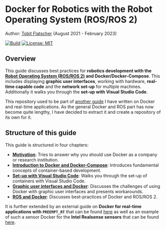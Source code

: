 # Docker for Robotics with the Robot Operating System (ROS/ROS 2)

Author: [Tobit Flatscher](https://github.com/2b-t) (August 2021 - February 2023)

[![Build](https://github.com/2b-t/docker-for-ros/actions/workflows/build.yml/badge.svg)](https://github.com/2b-t/docker-for-ros/actions/workflows/build.yml) [![License: MIT](https://img.shields.io/badge/License-MIT-yellow.svg)](https://opensource.org/licenses/MIT)



## Overview

This guide discusses best practices for **robotics development with the [Robot Operating System (ROS/ROS 2)](https://www.ros.org/) and Docker/Docker-Compose**. This includes displaying **graphic user interfaces**, working with hardware, **real-time capable code** and the **network set-up** for multiple machines. Additionally it walks you through the **set-up with Visual Studio Code**.

This repository used to be part of [another guide](https://github.com/2b-t/docker-realtime) I have written on Docker and real-time applications. As the general Docker and ROS part has now become quite lengthy, I have decided to extract it and create a repository of its own for it.



## Structure of this guide

This guide is structured in four chapters:

- [**Motivation**](./doc/Motivation.md): Tries to answer why you should use Docker as a company or research institution.
- [**Introduction to Docker and Docker-Compose**](./doc/Introduction.md): Introduces fundamental concepts of container-based development.
- [**Set-up with Visual Studio Code**](./doc/VisualStudioCodeSetup.md): Walks you through the set-up of containers with Visual Studio Code.
- [**Graphic user interfaces and Docker**](./doc/Gui.md): Discusses the challenges of using Docker with graphic user interfaces and presents workarounds.
- [**ROS and Docker**](./doc/Ros.md): Discusses best-practices of Docker and ROS/ROS 2.

It is further extended by an external guide on **Docker for real-time applications with `PREEMPT_RT`** that can be found [here](https://github.com/2b-t/docker-realtime) as well as an example of such a sensor Docker for the **Intel Realsense sensors** that can be found [here](https://github.com/2b-t/realsense-ros2-docker).



